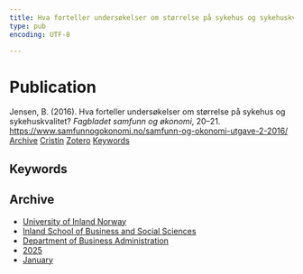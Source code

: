 ```yaml
---
title: Hva forteller undersøkelser om størrelse på sykehus og sykehuskvalitet?
type: pub
encoding: UTF-8

---
```

<h1>Publication</h1>
<article id="csl-bib-container-Z7C3KZFE" class="csl-bib-container">
  <div class="csl-bib-body"> <div class="csl-entry">Jensen, B. (2016). Hva forteller undersøkelser om størrelse på sykehus og sykehuskvalitet? <i>Fagbladet samfunn og økonomi</i>, 20–21. <a href="https://www.samfunnogokonomi.no/samfunn-og-okonomi-utgave-2-2016/">https://www.samfunnogokonomi.no/samfunn-og-okonomi-utgave-2-2016/</a></div> </div>
  <div class="csl-bib-buttons">
    <a href="#taxonomy-article-Z7C3KZFE" alt="archive" class="csl-bib-button">Archive</a>
    <a href="https://app.cristin.no/results/show.jsf?id=2348407" alt="Cristin" class="csl-bib-button">Cristin</a>
    <a href="http://zotero.org/groups/5881554/items/Z7C3KZFE" alt="Zotero" class="csl-bib-button">Zotero</a>
    <a href="#keywords-article-Z7C3KZFE" alt="keywords" class="csl-bib-button">Keywords</a>
  </div>
  <div id="csl-bib-meta-container-Z7C3KZFE"></div>
</article>
<div id="csl-bib-meta-Z7C3KZFE" class="csl-bib-meta">
  <article id="keywords-article-Z7C3KZFE" class="keywords-article">
    <h1>Keywords</h1>
    
  </article>
  <article id="taxonomy-article-Z7C3KZFE" class="taxonomy-article">
    <h1>Archive</h1>
    <ul>
      <li><a href="{{< params subfolder >}}en/archive/?key=3DCRN523">University of Inland Norway</a></li>
      <li><a href="{{< params subfolder >}}en/archive/?key=DU8Q9LN9">Inland School of Business and Social Sciences</a></li>
      <li><a href="{{< params subfolder >}}en/archive/?key=3IQA89I8">Department of Business Administration</a></li>
      <li><a href="{{< params subfolder >}}en/archive/?key=7XFLPQNF">2025</a></li>
      <li><a href="{{< params subfolder >}}en/archive/?key=GN22DUGA">January</a></li>
    </ul>
  </article>
</div>

